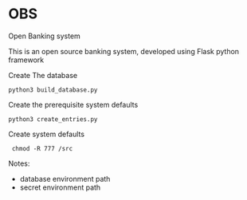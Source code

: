 # OBS
Open Banking system

This is an open source banking system, developed using Flask  python framework

Create The database

    python3 build_database.py

Create the prerequisite system defaults

    python3 create_entries.py

Create system defaults

     chmod -R 777 /src

Notes:
 - database environment path
 - secret environment path


